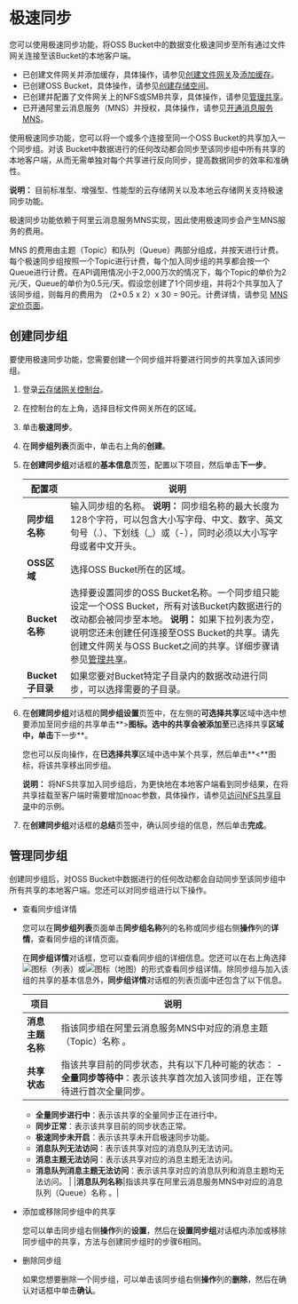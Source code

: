 # 极速同步

您可以使用极速同步功能，将OSS Bucket中的数据变化极速同步至所有通过文件网关连接至该Bucket的本地客户端。

-   已创建文件网关并添加缓存，具体操作，请参见[创建文件网关](/cn.zh-CN/云控制台用户指南/文件网关/管理文件网关.md)及[添加缓存](/cn.zh-CN/云控制台用户指南/文件网关/管理缓存.md)。
-   已创建OSS Bucket，具体操作，请参见[创建存储空间](/cn.zh-CN/快速入门/控制台快速入门/创建存储空间.md)。
-   已创建并配置了文件网关上的NFS或SMB共享，具体操作，请参见[管理共享](/cn.zh-CN/云控制台用户指南/文件网关/管理共享.md)。
-   已开通阿里云消息服务（MNS）并授权，具体操作，请参见[开通消息服务MNS]()。

使用极速同步功能，您可以将一个或多个连接至同一个OSS Bucket的共享加入一个同步组。对该 Bucket中数据进行的任何改动都会同步至该同步组中所有共享的本地客户端，从而无需单独对每个共享进行反向同步，提高数据同步的效率和准确性。

**说明：** 目前标准型、增强型、性能型的云存储网关以及本地云存储网关支持极速同步功能。

极速同步功能依赖于阿里云消息服务MNS实现，因此使用极速同步会产生MNS服务的费用。

MNS 的费用由主题（Topic）和队列（Queue）两部分组成，并按天进行计费。每个极速同步组按照一个Topic进行计费，每个加入同步组的共享都会按一个Queue进行计费。在API调用情况小于2,000万次的情况下，每个Topic的单价为2元/天，Queue的单价为0.5元/天。假设您创建了1个同步组，并将2个共享加入了该同步组，则每月的费用为 （2+0.5 x 2）x 30 = 90元。计费详情，请参见 [MNS 定价页面](https://cn.aliyun.com/price/product?spm=5176.7944397.207973.oss3.28b7b241YpZtk8#/mns/detail)。

## 创建同步组

要使用极速同步功能，您需要创建一个同步组并将要进行同步的共享加入该同步组。

1.  登录[云存储网关控制台](https://sgwnew.console.aliyun.com/)。

2.  在控制台的左上角，选择目标文件网关所在的区域。

3.  单击**极速同步**。

4.  在**同步组列表**页面中，单击右上角的**创建**。

5.  在**创建同步组**对话框的**基本信息**页签，配置以下项目，然后单击**下一步**。

    |配置项|说明|
    |---|--|
    |**同步组名称**|输入同步组的名称。 **说明：** 同步组名称的最大长度为128个字符，可以包含大小写字母、中文、数字、英文句号（.）、下划线（\_）或（-），同时必须以大小写字母或者中文开头。 |
    |**OSS区域**|选择OSS Bucket所在的区域。|
    |**Bucket名称**|选择要设置同步的OSS Bucket名称。一个同步组只能设定一个OSS Bucket，所有对该Bucket内数据进行的改动都会被同步至本地。 **说明：** 如果下拉列表为空，说明您还未创建任何连接至OSS Bucket的共享。请先创建文件网关与OSS Bucket之间的共享。详细步骤请参见[管理共享](/cn.zh-CN/云控制台用户指南/文件网关/管理共享.md)。 |
    |**Bucket子目录**|如果您要对Bucket特定子目录内的数据改动进行同步，可以选择需要的子目录。|

6.  在**创建同步组**对话框的**同步组设置**页签中，在左侧的**可选择共享**区域中选中想要添加至同步组的共享单击**\>**图标。选中的共享会被添加至**已选择共享**区域中，单击**下一步**。

    您也可以反向操作，在**已选择共享**区域中选中某个共享，然后单击**<**图标，将该共享移出同步组。

    **说明：** 将NFS共享加入同步组后，为更快地在本地客户端看到同步结果，在将共享挂载至客户端时需要增加noac参数，具体操作，请参见[访问NFS共享目录](/cn.zh-CN/云控制台用户指南/文件网关/访问共享目录/访问NFS共享目录.md)中的示例。

7.  在**创建同步组**对话框的**总结**页签中，确认同步组的信息，然后单击**完成**。


## 管理同步组

创建同步组后，对OSS Bucket中数据进行的任何改动都会自动同步至该同步组中所有共享的本地客户端。您还可以对同步组进行以下操作。

-   查看同步组详情

    您可以在**同步组列表**页面单击**同步组名称**列的名称或同步组右侧**操作**列的**详情**，查看同步组的详情页面。

    在**同步组详情**对话框，您可以查看同步组的详细信息。您还可以在右上角选择![](https://static-aliyun-doc.oss-accelerate.aliyuncs.com/assets/img/zh-CN/2385459951/p68714.png)图标（列表）或![](https://static-aliyun-doc.oss-accelerate.aliyuncs.com/assets/img/zh-CN/2385459951/p68715.png)图标（地图）的形式查看同步组详情。除同步组与加入该组的共享的基本信息外，**同步组详情**对话框的列表页面中还包含了以下信息。

    |项目|说明|
    |--|--|
    |**消息主题名称**|指该同步组在阿里云消息服务MNS中对应的消息主题（Topic）名称 。|
    |**共享状态**|指该共享目前的同步状态，共有以下几种可能的状态：     -   **全量同步等待中**：表示该共享首次加入该同步组，正在等待进行首次全量同步。
    -   **全量同步进行中**：表示该共享的全量同步正在进行中。
    -   **同步正常**：表示该共享目前的同步状态正常。
    -   **极速同步未开启**：表示该共享未开启极速同步功能。
    -   **消息队列无法访问**：表示该共享对应的消息队列无法访问。
    -   **消息主题无法访问**：表示该共享对应的消息主题无法访问。
    -   **消息队列消息主题无法访问**：表示该共享对应的消息队列和消息主题均无法访问。 |
    |**消息队列名称**|指该共享在阿里云消息服务MNS中对应的消息队列（Queue）名称 。|

-   添加或移除同步组中的共享

    您可以单击同步组右侧**操作**列的**设置**，然后在**设置同步组**对话框内添加或移除同步组中的共享，方法与创建同步组时的步骤6相同。

-   删除同步组

    如果您想要删除一个同步组，可以单击该同步组右侧**操作**列的**删除**，然后在确认对话框中单击**确认**。


